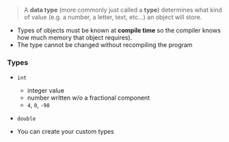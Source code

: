 > A **data type** (more commonly just called a **type**) determines what kind of value (e.g. a number, a letter, text, etc…) an object will store.

- Types of objects must be known at **compile time** so the compiler knows how much memory that object requires).
- The type cannot be changed without recompiling the program

### Types
- `int`
	- integer value
	- number written w/o a fractional component
	- `4`, `0`, `-98`
- `double`

- You can create your custom types